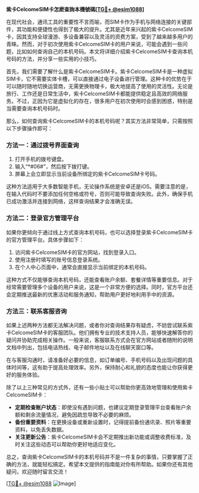 **紫卡CelcomeSIM卡怎麽查詢本機號碼[[TG💪+ @esim1088](https://t.me/s/esim1088)]**

在现代社会，通讯工具的重要性不言而喻，而SIM卡作为手机与网络连接的关键部件，其功能和便捷性也得到了极大的提升。尤其是近年来兴起的紫卡CelcomeSIM卡，因其支持全球漫游、多设备兼容以及灵活的资费方案，受到了越来越多用户的青睐。然而，对于初次使用紫卡CelcomeSIM卡的用户来说，可能会遇到一些问题，比如如何查询自己的本机号码。本文将详细介绍紫卡CelcomeSIM卡查询本机号码的方法，并分享一些实用的小技巧。

首先，我们需要了解什么是紫卡CelcomeSIM卡。紫卡CelcomeSIM卡是一种虚拟SIM卡，它不需要实体卡槽，可以直接通过电子设备进行管理。这种卡的优势在于可以随时随地切换运营商，无需更换物理卡，极大地提高了使用的灵活性。无论是旅行、工作还是日常生活中，紫卡CelcomeSIM卡都能提供稳定且高效的网络服务。不过，正因为它是虚拟化的存在，很多用户在初次使用时会感到困惑，特别是当需要查询本机号码时。

那么，如何查询紫卡CelcomeSIM卡的本机号码呢？其实方法非常简单，只需按照以下步骤操作即可：

### 方法一：通过拨号界面查询

1. 打开手机的拨号键盘。
2. 输入“*#06#”，然后按下拨打键。
3. 屏幕上会立即显示当前设备所绑定的紫卡CelcomeSIM卡号码。

这种方法适用于大多数智能手机，无论操作系统是安卓还是iOS。需要注意的是，在输入代码时不要添加任何空格或符号，否则可能导致查询失败。此外，确保手机已成功激活并连接到网络，这样查询结果才会准确无误。

### 方法二：登录官方管理平台

如果你更倾向于通过线上方式查询本机号码，也可以选择登录紫卡CelcomeSIM卡的官方管理平台。具体步骤如下：

1. 访问紫卡CelcomeSIM卡的官方网站，找到登录入口。
2. 使用注册时填写的账号信息登录系统。
3. 在个人中心页面中，通常会直接显示当前绑定的本机号码。

这种方式不仅能够查询本机号码，还能查看账户余额、套餐详情等重要信息。对于经常需要管理多个设备的用户来说，这是一个非常方便的选择。同时，官方平台还会定期推送最新的优惠活动和服务通知，帮助用户更好地利用手中的资源。

### 方法三：联系客服咨询

如果上述两种方法都无法解决问题，或者你对查询结果存有疑虑，不妨尝试联系紫卡CelcomeSIM卡的客服团队。他们拥有专业的技术支持人员，能够快速解答你的疑问并协助完成相关操作。一般来说，客服联系方式会在官方网站或者随附的说明文档中列出，包括电话热线、电子邮件地址以及在线聊天窗口等。

在与客服沟通时，请准备好必要的信息，如订单编号、手机号码以及出现问题的具体时间等，这有助于提高处理效率。另外，保持耐心和礼貌的态度也能让你获得更好的服务体验。

除了以上三种常见的方式外，还有一些小贴士可以帮助你更高效地管理和使用紫卡CelcomeSIM卡：

- **定期检查账户状态**：即使没有遇到问题，也建议定期登录管理平台查看账户余额和剩余流量情况，避免因疏忽导致不必要的麻烦。
- **备份重要资料**：在更换设备或重新设置时，记得提前备份通讯录、照片等重要资料，以免丢失数据。
- **关注更新公告**：紫卡CelcomeSIM卡会不定期推出新功能或调整收费标准，及时关注这些动态可以帮助你更好地适应变化。

总之，查询紫卡CelcomeSIM卡的本机号码并不是一件复杂的事情，只要掌握了正确的方法，就能轻松搞定。希望本文提供的指南能对你有所帮助。如果你还有其他疑问，欢迎随时留言交流！

[[TG💪+ @esim1088](https://t.me/s/esim1088) ![Image](https://i.postimg.cc/4NQfJmqS/Snipaste-2025-05-13-00-14-12.png)]
